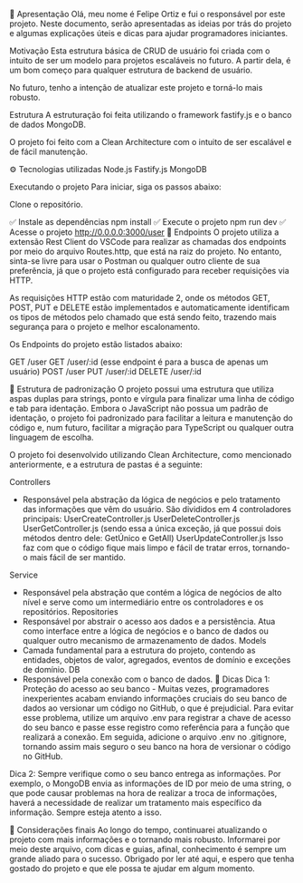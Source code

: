🚀 Apresentação
Olá, meu nome é Felipe Ortiz e fui o responsável por este projeto. Neste documento, serão apresentadas as ideias por trás do projeto e algumas explicações úteis e dicas para ajudar programadores iniciantes.

Motivação
Esta estrutura básica de CRUD de usuário foi criada com o intuito de ser um modelo para projetos escaláveis no futuro. A partir dela, é um bom começo para qualquer estrutura de backend de usuário.

No futuro, tenho a intenção de atualizar este projeto e torná-lo mais robusto.

Estrutura
A estruturação foi feita utilizando o framework fastify.js e o banco de dados MongoDB.

O projeto foi feito com a Clean Architecture com o intuito de ser escalável e de fácil manutenção.

⚙️ Tecnologias utilizadas
Node.js Fastify.js MongoDB

Executando o projeto
Para iniciar, siga os passos abaixo:

Clone o repositório.

✅ Instale as dependências
npm install
✅ Execute o projeto
npm run dev
✅ Acesse o projeto
http://0.0.0.0:3000/user
📱 Endpoints
O projeto utiliza a extensão Rest Client do VSCode para realizar as chamadas dos endpoints por meio do arquivo Routes.http, que está na raiz do projeto. No entanto, sinta-se livre para usar o Postman ou qualquer outro cliente de sua preferência, já que o projeto está configurado para receber requisições via HTTP.

As requisições HTTP estão com maturidade 2, onde os métodos GET, POST, PUT e DELETE estão implementados e automaticamente identificam os tipos de métodos pelo chamado que está sendo feito, trazendo mais segurança para o projeto e melhor escalonamento.

Os Endpoints do projeto estão listados abaixo:

GET /user GET /user/:id (esse endpoint é para a busca de apenas um usuário) POST /user PUT /user/:id DELETE /user/:id

📱 Estrutura de padronização
O projeto possui uma estrutura que utiliza aspas duplas para strings, ponto e vírgula para finalizar uma linha de código e tab para identação. Embora o JavaScript não possua um padrão de identação, o projeto foi padronizado para facilitar a leitura e manutenção do código e, num futuro, facilitar a migração para TypeScript ou qualquer outra linguagem de escolha.

O projeto foi desenvolvido utilizando Clean Architecture, como mencionado anteriormente, e a estrutura de pastas é a seguinte:

Controllers
- Responsável pela abstração da lógica de negócios e pelo tratamento das informações que vêm do usuário. São divididos em 4 controladores principais:
UserCreateController.js UserDeleteController.js UserGetController.js (sendo essa a única exceção, já que possui dois métodos dentro dele: GetÚnico e GetAll) UserUpdateController.js Isso faz com que o código fique mais limpo e fácil de tratar erros, tornando-o mais fácil de ser mantido.

Service
- Responsável pela abstração que contém a lógica de negócios de alto nível e serve como um intermediário entre os controladores e os repositórios.
Repositories
- Responsável por abstrair o acesso aos dados e a persistência. Atua como interface entre a lógica de negócios e o banco de dados ou qualquer outro mecanismo de armazenamento de dados.
Models
- Camada fundamental para a estrutura do projeto, contendo as entidades, objetos de valor, agregados, eventos de domínio e exceções de domínio.
DB
- Responsável pela conexão com o banco de dados.
📱 Dicas
Dica 1: Proteção do acesso ao seu banco - Muitas vezes, programadores inexperientes acabam enviando informações cruciais do seu banco de dados ao versionar um código no GitHub, o que é prejudicial. Para evitar esse problema, utilize um arquivo .env para registrar a chave de acesso do seu banco e passe esse registro como referência para a função que realizará a conexão. Em seguida, adicione o arquivo .env no .gitignore, tornando assim mais seguro o seu banco na hora de versionar o código no GitHub.

Dica 2: Sempre verifique como o seu banco entrega as informações. Por exemplo, o MongoDB envia as informações de ID por meio de uma string, o que pode causar problemas na hora de realizar a troca de informações, haverá a necessidade de realizar um tratamento mais específico da informação. Sempre esteja atento a isso.

🚀 Considerações finais
Ao longo do tempo, continuarei atualizando o projeto com mais informações e o tornando mais robusto. Informarei por meio deste arquivo, com dicas e guias, afinal, conhecimento é sempre um grande aliado para o sucesso. Obrigado por ler até aqui, e espero que tenha gostado do projeto e que ele possa te ajudar em algum momento.
